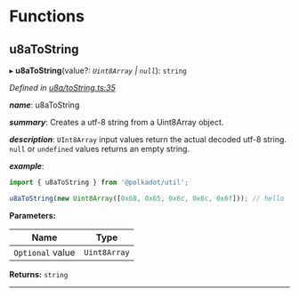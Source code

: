 

# Functions

<a id="u8atostring"></a>

##  u8aToString

▸ **u8aToString**(value?: *`Uint8Array` | `null`*): `string`

*Defined in [u8a/toString.ts:35](https://github.com/polkadot-js/common/blob/c3fafbe/packages/util/src/u8a/toString.ts#L35)*

*__name__*: u8aToString

*__summary__*: Creates a utf-8 string from a Uint8Array object.

*__description__*: `UInt8Array` input values return the actual decoded utf-8 string. `null` or `undefined` values returns an empty string.

*__example__*:   

```javascript
import { u8aToString } from '@polkadot/util';

u8aToString(new Uint8Array([0x68, 0x65, 0x6c, 0x6c, 0x6f])); // hello
```

**Parameters:**

| Name | Type |
| ------ | ------ |
| `Optional` value | `Uint8Array` | `null` |

**Returns:** `string`

___

